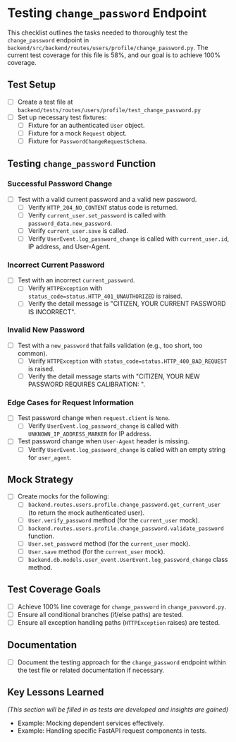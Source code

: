 # Testing `change_password` Endpoint

This checklist outlines the tasks needed to thoroughly test the `change_password` endpoint in `backend/src/backend/routes/users/profile/change_password.py`. The current test coverage for this file is 58%, and our goal is to achieve 100% coverage.

## Test Setup

- [ ] Create a test file at `backend/tests/routes/users/profile/test_change_password.py`
- [ ] Set up necessary test fixtures:
  - [ ] Fixture for an authenticated `User` object.
  - [ ] Fixture for a mock `Request` object.
  - [ ] Fixture for `PasswordChangeRequestSchema`.

## Testing `change_password` Function

### Successful Password Change
- [ ] Test with a valid current password and a valid new password.
  - [ ] Verify `HTTP_204_NO_CONTENT` status code is returned.
  - [ ] Verify `current_user.set_password` is called with `password_data.new_password`.
  - [ ] Verify `current_user.save` is called.
  - [ ] Verify `UserEvent.log_password_change` is called with `current_user.id`, IP address, and User-Agent.

### Incorrect Current Password
- [ ] Test with an incorrect `current_password`.
  - [ ] Verify `HTTPException` with `status_code=status.HTTP_401_UNAUTHORIZED` is raised.
  - [ ] Verify the detail message is "CITIZEN, YOUR CURRENT PASSWORD IS INCORRECT".

### Invalid New Password
- [ ] Test with a `new_password` that fails validation (e.g., too short, too common).
  - [ ] Verify `HTTPException` with `status_code=status.HTTP_400_BAD_REQUEST` is raised.
  - [ ] Verify the detail message starts with "CITIZEN, YOUR NEW PASSWORD REQUIRES CALIBRATION: ".

### Edge Cases for Request Information
- [ ] Test password change when `request.client` is `None`.
  - [ ] Verify `UserEvent.log_password_change` is called with `UNKNOWN_IP_ADDRESS_MARKER` for IP address.
- [ ] Test password change when `User-Agent` header is missing.
  - [ ] Verify `UserEvent.log_password_change` is called with an empty string for `user_agent`.

## Mock Strategy

- [ ] Create mocks for the following:
  - [ ] `backend.routes.users.profile.change_password.get_current_user` (to return the mock authenticated user).
  - [ ] `User.verify_password` method (for the `current_user` mock).
  - [ ] `backend.routes.users.profile.change_password.validate_password` function.
  - [ ] `User.set_password` method (for the `current_user` mock).
  - [ ] `User.save` method (for the `current_user` mock).
  - [ ] `backend.db.models.user_event.UserEvent.log_password_change` class method.

## Test Coverage Goals

- [ ] Achieve 100% line coverage for `change_password` in `change_password.py`.
- [ ] Ensure all conditional branches (if/else paths) are tested.
- [ ] Ensure all exception handling paths (`HTTPException` raises) are tested.

## Documentation

- [ ] Document the testing approach for the `change_password` endpoint within the test file or related documentation if necessary.

## Key Lessons Learned

*(This section will be filled in as tests are developed and insights are gained)*

- Example: Mocking dependent services effectively.
- Example: Handling specific FastAPI request components in tests.
